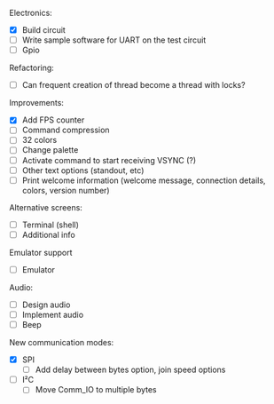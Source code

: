 Electronics:
  - [x] Build circuit
  - [ ] Write sample software for UART on the test circuit
  - [ ] Gpio

Refactoring:
  - [ ] Can frequent creation of thread become a thread with locks?

Improvements:
  - [x] Add FPS counter
  - [ ] Command compression
  - [ ] 32 colors
  - [ ] Change palette
  - [ ] Activate command to start receiving VSYNC (?)
  - [ ] Other text options (standout, etc)
  - [ ] Print welcome information (welcome message, connection details, colors, version number)

Alternative screens:
  - [ ] Terminal (shell)
  - [ ] Additional info

Emulator support
  - [ ] Emulator

Audio:
  - [ ] Design audio
  - [ ] Implement audio
  - [ ] Beep

New communication modes:
- [x] SPI
  - [ ] Add delay between bytes option, join speed options
- [ ] I²C
  - [ ] Move Comm_IO to multiple bytes
